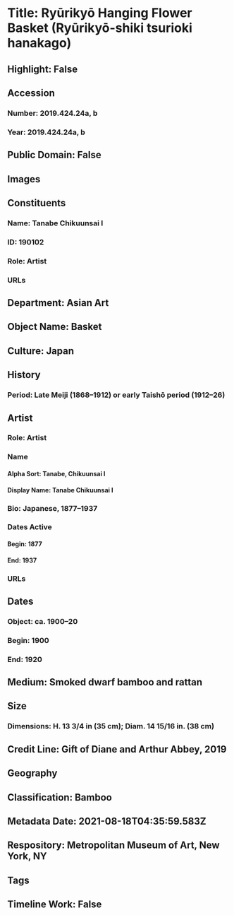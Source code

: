 # Title: Ryūrikyō Hanging Flower Basket (Ryūrikyō-shiki tsurioki hanakago)
## Highlight: False
## Accession
### Number: 2019.424.24a, b
### Year: 2019.424.24a, b
## Public Domain: False
## Images
## Constituents
### Name: Tanabe Chikuunsai I
### ID: 190102
### Role: Artist
### URLs
## Department: Asian Art
## Object Name: Basket
## Culture: Japan
## History
### Period: Late Meiji (1868–1912) or early Taishō period (1912–26)
## Artist
### Role: Artist
### Name
#### Alpha Sort: Tanabe, Chikuunsai I
#### Display Name: Tanabe Chikuunsai I
### Bio: Japanese, 1877–1937
### Dates Active
#### Begin: 1877
#### End: 1937
### URLs
## Dates
### Object: ca. 1900–20
### Begin: 1900
### End: 1920
## Medium: Smoked dwarf bamboo and rattan
## Size
### Dimensions: H. 13 3/4 in (35 cm); Diam. 14 15/16 in. (38 cm)
## Credit Line: Gift of Diane and Arthur Abbey, 2019
## Geography
## Classification: Bamboo
## Metadata Date: 2021-08-18T04:35:59.583Z
## Respository: Metropolitan Museum of Art, New York, NY
## Tags
## Timeline Work: False